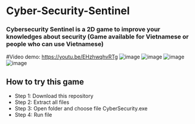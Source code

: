 # Cyber-Security-Sentinel
### Cybersecurity Sentinel is a 2D game to improve your knowledges about security (Game available for Vietnamese or people who can use Vietnamese) 
#Video demo: https://youtu.be/EHzhwqhvRTg 
![image](https://github.com/bdung/Cyber-Security-Sentinel/assets/95192363/440e0e6b-c090-4756-88d7-20bdb856a3f2)
![image](https://github.com/bdung/Cyber-Security-Sentinel/assets/95192363/989cbece-7ced-46b5-8a74-f550a20f3b44)
![image](https://github.com/bdung/Cyber-Security-Sentinel/assets/95192363/58ba180b-ec39-40b2-8954-e94ab1789ecb)
![image](https://github.com/bdung/Cyber-Security-Sentinel/assets/95192363/6643946e-954f-484a-965d-ca54b018a952)

## How to try this game
- Step 1: Download this repository
- Step 2: Extract all files
- Step 3: Open folder and choose file CyberSecurity.exe
- Step 4: Run file


